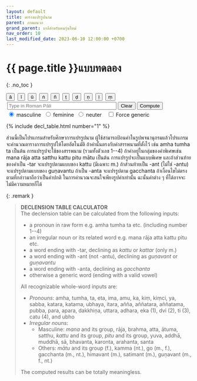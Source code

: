```yaml
---
layout: default
title: ตารางแปรรูปนาม
parent: ภาคผนวก
grand_parent: บาลีสำหรับคนรุ่นใหม่
nav_order: 10
last_modified_date: 2023-06-10 12:00:00 +0700
---
```


# {{ page.title }}แบบทดลอง
{: .no_toc }

<div>
<span class="fs-2">
<button type="button" class="btn" onClick="insertChar('ā');">ā</button>&nbsp;
<button type="button" class="btn" onClick="insertChar('ī');">ī</button>&nbsp;
<button type="button" class="btn" onClick="insertChar('ū');">ū</button>&nbsp;
<button type="button" class="btn" onClick="insertChar('ṅ');">ṅ</button>&nbsp;
<button type="button" class="btn" onClick="insertChar('ñ');">ñ</button>&nbsp;
<button type="button" class="btn" onClick="insertChar('ṭ');">ṭ</button>&nbsp;
<button type="button" class="btn" onClick="insertChar('ḍ');">ḍ</button>&nbsp;
<button type="button" class="btn" onClick="insertChar('ṇ');">ṇ</button>&nbsp;
<button type="button" class="btn" onClick="insertChar('ḷ');">ḷ</button>&nbsp;
<button type="button" class="btn" onClick="insertChar('ṃ');">ṃ</button>&nbsp;
</span>
</div>
<div style="padding: 3px">
<input type="text" id="wordinput" placeholder="Type in Roman Pāli" size="34" onKeyDown="wordInputKeyDown();">&nbsp;<span class="fs-3"><button type="button" class="btn" onClick="wordClear();">Clear</button>&nbsp;<button type="button" class="btn" onClick="compute();">Compute</button></span>
</div>
<div>
<span style="padding: 3px">
	<input type="radio" id="gendm" name="gender-radio" value="m" onChange="compute();" checked>
	<label for="gendm">masculine</label>&nbsp;
	<input type="radio" id="gendf" name="gender-radio" value="f" onChange="compute();">
	<label for="gendf">feminine</label>&nbsp;
	<input type="radio" id="gendn" name="gender-radio" value="n" onChange="compute();">
	<label for="gendn">neuter</label>
</span>&nbsp;
<span><input type="checkbox" id="forcegen" onChange="compute();">&nbsp;<label for="forcegen">Force generic</label></span>&nbsp;
<span class="label label-blue" id="wordclass" style="display:none;"></span>
<span class="label label-green" id="computed" style="display:none;">computed</span>
</div>

{% include decl_table.html number="1" %}

<script>
declFunc = {
	generic: getGenericDeclensionStr,
	pronoun: getPronounDeclensionStr,
	irregular: getIrrnDeclensionStr
};
paliNumber = { "1": "eka", "2": "dvi", "3": "ti", "4": "catu" };
pron_parad = [ "sabba", "pubba" ];
pron_child_list = {
	"sabba": [ "katara", "katama", "ubhaya", "itara", "añña", "aññatara", "aññatama" ],
	"pubba": [ "para", "apara", "dakkhiṇa", "uttara", "adhara" ]
};
irrn_parad = [ "mana", "kattu", "pitu", "mātu" ];
irrn_child_list = {
	"mana": [ "aya", "aha", "ura", "ceta", "chanda", "tapa", "tama", "teja", "paya", "yasa", "raha", "vaca", "vaya", "sara", "sira" ],
	"kattu": [ "akkhātu", "abhibhavitu", "uṭṭhātu", "uppādetu", "okkamitu", "kāretu", "khattu", "khantu", "gajjitu", "gantu", "cetu", "chettu", "jetu", "ñātu", "tatu", "tātu", "dātu", "dhātu", "nattu", "netu", "nettu", "paṭisedhitu", "paṭisevitu", "panattu", "pabrūhetu", "pucchitu", "bhattu", "bhāsitu", "bhettu", "bhoddhu", "bhodhetu", "metu", "mucchitu", "vattu", "vassitu", "viññāpetu", "vinetu", "sandassetu", "sahitu", "sāvetu", "sotu", "hantu" ],
	"pitu":[ "cūlapitu", "bhātu", "jeṭṭhabhātu", "kaṇiṭṭhabhātu", "jāmātu", "mātāpitu" ],
	"mātu": [ "cūlamātu", "dhītu", "duhitu", "bhātudhītu" ]
};

function wordInputKeyDown() {
	if (event.key === "Enter")
		compute();
}
function insertChar(ch) {
	const input = document.getElementById("wordinput");
	input.value = input.value + ch;
	input.focus();
}
function wordClear() {
	const input = document.getElementById("wordinput");
	input.value = "";
	input.focus();
	fillTable(1);
}
function compute() {
	const input = document.getElementById("wordinput");
	const inputWord = input.value.trim().toLowerCase();
	if (inputWord.length >= 2) {
		updateDeclTable(inputWord);
	} else {
		if (paliNumber[inputWord] === undefined)
			fillTable(1);
		else
			updateDeclTable(paliNumber[inputWord]);
	}
}
function getSelectedGender() {
	let result = 'm';
	const elem = document.getElementById("gendm");
	const elef = document.getElementById("gendf");
	const elen = document.getElementById("gendn");
	if (elef.checked)
		result = 'f';
	else if (elen.checked)
		result = 'n';
	return result;
}
function getFixedLastChar(term, gender) {
	let lastCh = term.charAt(term.length-1);
	switch (gender) {
		case "m":
			if (lastCh === "ā") lastCh = "a";
			break;
		case "f":
			if (lastCh === "a") lastCh = "ā";
			break;
		case "n":
			if (lastCh === "ā") lastCh = "a";
			else if (lastCh === "ī") lastCh = "i";
			else if (lastCh === "ū") lastCh = "u";
			break;
	}
	return lastCh;
}
function getGenericParam(term, gender) {
	let result = { nclass: "generic", group: "", stem: term };
	const lastCh = getFixedLastChar(term, gender);
	if ("aāiīuū".indexOf(lastCh) > -1) {
		result.group = lastCh + "," + gender;
		result.stem = term.slice(0, term.length-1);
	} else {
		result.group = "";
	}
	return result;
}
function updateDeclTable(term) {
	const selgen = getSelectedGender();
	const forceGeneric = document.getElementById("forcegen").checked;
	let param = {};
	let computed = false;
	if (forceGeneric) {
		param = getGenericParam(term, selgen);
		computed = true;
	} else {
		const lastCh = getFixedLastChar(term, selgen);
		let group = term + ";" + lastCh + "," + selgen;
		if (paradn_pron[group] != undefined) {
			param.nclass = "pronoun";
			param.group = group;
			param.stem = term.slice(0, term.length-1);
		} else if (paradn_irrn[group] != undefined) {
			param.nclass = "irregular";
			param.group = group;
			const cutAt = term.endsWith("t") ? 3 : 1;
			param.stem = term.slice(0, term.length - cutAt);
		} else if (term === "go") {
			const end = selgen === "f" ? "ā" : "a";
			param.nclass = "irregular";
			param.group = selgen === "n" ? "" : "go;" + end + "," + selgen;
			param.stem = "g";
		} else if (term === "kiṃ" || term === "ka") {
			const end = selgen === "f" ? "ā" : "a";
			param.nclass = "pronoun";
			param.group = "kiṃ;" + end + "," + selgen;
			param.stem = "k";
		} else if (term === "ubho") {
			const end = selgen === "f" ? "ā" : "a";
			param.nclass = "pronoun";
			param.group = "ubho;" + end + "," + selgen;
			param.stem = "ubh";
		} else if (term.endsWith("ant")) {
			param.nclass = "irregular";
			param.group = "guṇavant;t," + selgen;
			const cutAt = term.endsWith("u") ? 4 : 3;
			param.stem = term.slice(0, term.length - cutAt);
			computed = true;
		} else if (term.endsWith("anta")) {
			if (selgen === "f") {
				param.nclass = "generic";
				param.group = "ā," + selgen;
				param.stem = term.slice(0, term.length-1);
			} else {
				param.nclass = "irregular";
				param.group = "gacchanta;a," + selgen;
				param.stem = term.slice(0, term.length-1);
			}
			computed = true;
		} else if (term.endsWith("tar") && selgen === "m") {
			param.nclass = "irregular";
			param.group = "kattu;u,m";
			param.stem = term.slice(0, term.length-2);
			computed = true;
		} else {
			let generic = true;
			for (let i=0; i<pron_parad.length; i++) {
				if (pron_child_list[pron_parad[i]].indexOf(term) >= 0) {
					const end = selgen === "f" ? "ā" : "a";
					param.nclass = "pronoun";
					param.group = pron_parad[i] + ";" + lastCh + "," + selgen;
					param.stem = term.slice(0, term.length-1);
					generic = false;
				}
			}
			for (let i=0; i<irrn_parad.length; i++) {
				if (irrn_child_list[irrn_parad[i]].indexOf(term) >= 0) {
					if (selgen === "m" || (irrn_parad[i] === "mātu" && selgen === "f")) {
						param.nclass = "irregular";
						param.group = irrn_parad[i] + ";" + term[term.length-1] + "," + selgen;
						param.stem = term.slice(0, term.length-1);
						generic = false;
					}
				}
			}
			if (generic) {
				param = getGenericParam(term, selgen);
				computed = true;
			}
		}
	}
	if (param.group.length > 0)
		fillTable(1, param.stem, param.group, param.nclass);
	else
		fillTable(1);
	const lblComputed = document.getElementById("computed");
	if (computed)
		lblComputed.style.display = "inline";
	else
		lblComputed.style.display = "none";
}
function fillTable(tnumber, stem, group, nclass) {
	const isClear = stem === undefined;
	const lblWordClass = document.getElementById("wordclass");
	for (let i = 0; i < case_abbr.length; i++) {
 		let cas = case_abbr[i];
		for (let g = 0; g < gender_abbr.length; g++) {
			const gen = gender_abbr[g];
			const elem = document.getElementById(cas+"_"+gen+tnumber);
			if (isClear) {
				elem.innerHTML = "";
			} else {
				elem.innerHTML = declFunc[nclass](stem, group, i, g);
			}
		}
	}
	if (isClear || document.getElementById("forcegen").checked) {
		lblWordClass.innerHTML = "";
		lblWordClass.style.display = "none";
	} else {
		lblWordClass.innerHTML = nclass;
		lblWordClass.style.display = "inline";
	}
}
</script>

ส่วนนี้เป็นโปรแกรมสำหรับศึกษาการแปรรูปนาม ผู้ใช้สามารถป้อนคำในรูปพจนานุกรมแล้วโปรแกรมจะคำนวณตารางการแปรรูปให้โดยอัตโนมัติ ถ้าคำนั้นตรงกับคำสรรพนามที่ตั้งไว้ เช่น amha tumha ta เป็นต้น การแปรรูปจะใช้ของสรรพนาม (รวมทั้งตัวเลข 1--4) ถ้าคำอยู่ในกลุ่มของคำพิเศษเช่น mana rāja atta satthu kattu pitu mātu เป็นต้น การแปรรูปจะเป็นแบบพิเศษ และถ้าส่วนท้ายของคำเป็น -tar จะแปรรูปตามแบบของ kattu (มีเฉพาะ m.) ถ้าส่วนท้ายเป็น -ant (ไม่ใช่ -antu) จะแปรรูปตามแบบของ guṇavantu ถ้าเป็น -anta จะแปรรูปตาม gacchanta ถ้าเงื่อนไขไม่ตรงตามที่กล่าวมาถือว่าเป็นคำปกติ ในการคำนวณจะสนใจเพียงรูปคำเท่านั้น ฉะนั้นคำต่าง ๆ ที่ได้อาจจะไม่มีความหมายก็ได้

{: .remark }
> **DECLENSION TABLE CALCULATOR**<br>
> The declension table can be calculated from the following inputs:
> - a pronoun in raw form e.g. amha tumha ta etc. (including number 1--4)
> - an irregular noun or its related word e.g. mana rāja atta kattu pitu etc.
> - a word ending with -tar, declining as *kattu* or *kattar* (only m.)
> - a word ending with -ant (not -antu), declining as *guṇavant* or *guṇavantu*
> - a word ending with -anta, declining as *gacchanta*
> - otherwise a generic word (ending with a valid vowel)
>
> All recognizable whole-word inputs are:
> - *Pronouns*: amha, tumha, ta, eta, ima, amu, ka, kiṃ, kiṃci, ya, sabba, katara, katama, ubhaya, itara, añña, aññatara, aññatama, pubba, para, apara, dakkhiṇa, uttara, adhara, eka (1), dvi (2), ti (3), catu (4), and ubho
> - *Irregular nouns*:
> 	- Masculine: *mana* and its group, rāja, brahma, atta, ātuma, satthu, *kattu* and its group, *pitu* and its group, yuva, addhā, muddhā, sā, bhavanta, karonta, arahanta, santa 
> 	- Others: *mātu* and its group (f.), kamma (nt.), go (m., f.), gacchanta (m., nt.), himavant (m.), satimant (m.), guṇavant (m., f., nt.)
>
> The computed results can be totally meaningless.

